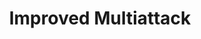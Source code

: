 ---
title: "Improved Multiattack"

feat:
  types: ["General"]
  prerequisite: |
    Three or more natural weapons, Multiattack
  benefit: |
    The creature's secondary attacks with natural weapons have no penalty. They still add only one-half the creature's Strength bonus, if any, to damage dealt.
  normal: |
    Without this feat, the creature's secondary natural attacks have a -5 penalty (or a -2 penalty if it has the Multiattack feat).
---